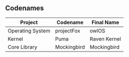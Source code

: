 ## Codenames
| Project          | Codename                  | Final Name   |
|------------------|---------------------------|--------------|
| Operating System | projectFox                | owlOS        |
| Kernel           | Puma                      | Raven Kernel |
| Core Library     | Mockingbird               | Mockingbird  |
